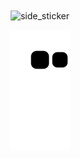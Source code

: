 <div align="center">
<img align="center" width=200px height=200px alt="side_sticker" src="https://media.giphy.com/media/TEnXkcsHrP4YedChhA/giphy.gif" />

![snake gif](https://github.com/qlinhta/qlinhta/blob/output/github-contribution-grid-snake.svg)
